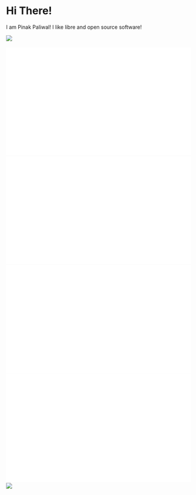 # Hi There!
I am Pinak Paliwal!
I like libre and open source software!

![](https://waka.supersketchy.tech/api/badge/pythoncrazy/interval:today?label=today)

![My Stats!](https://raw.githubusercontent.com/pythoncrazy/github-stats/master/generated/overview.svg#gh-dark-mode-only) ![My languages!](https://raw.githubusercontent.com/pythoncrazy/github-stats/master/generated/languages.svg#gh-dark-mode-only)
![My Stats!](https://raw.githubusercontent.com/pythoncrazy/github-stats/master/generated/overview.svg#gh-light-mode-only) ![My languages!](https://raw.githubusercontent.com/pythoncrazy/github-stats/master/generated/languages.svg#gh-light-mode-only)
![](https://komarev.com/ghpvc/?username=pythoncrazy&color=blue)

